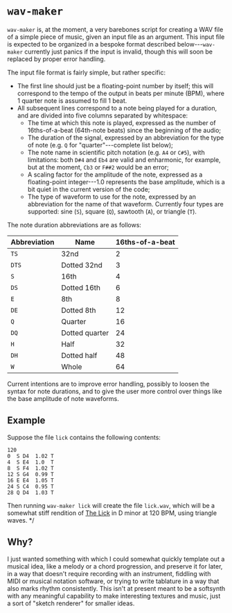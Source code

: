 # `wav-maker`

`wav-maker` is, at the moment, a very barebones script for creating a WAV file
of a simple piece of music, given an input file as an argument. This input file
is expected to be organized in a bespoke format described below---`wav-maker`
currently just panics if the input is invalid, though this will soon be replaced
by proper error handling.

The input file format is fairly simple, but rather specific:

- The first line should just be a floating-point number by itself; this will
correspond to the tempo of the output in beats per minute (BPM), where 1 quarter
note is assumed to fill 1 beat.
- All subsequent lines correspond to a note being played for a duration, and are
divided into five columns separated by whitespace:
    - The time at which this note is played, expressed as the number of
    16ths-of-a-beat (64th-note beats) since the beginning of the audio;
    - The duration of the signal, expressed by an abbreviation for the type of
    note (e.g. `Q` for "quarter"---complete list below);
    - The note name in scientific pitch notation (e.g. `A4` or `C#5`), with
    limitations: both `D#4` and `Eb4` are valid and enharmonic, for example,
    but at the moment, `Cb3` or `F##2` would be an error;
    - A scaling factor for the amplitude of the note, expressed as a
    floating-point integer---1.0 represents the base amplitude, which is a bit
    quiet in the current version of the code;
    - The type of waveform to use for the note, expressed by an abbreviation for
    the name of that waveform. Currently four types are supported: sine (`S`),
    square (`Q`), sawtooth (`A`), or triangle (`T`).

The note duration abbreviations are as follows:

| Abbreviation | Name           | 16ths-of-a-beat |
|--------------|----------------|-----------------|
| `TS`         | 32nd           | 2               |
| `DTS`        | Dotted 32nd    | 3               |
| `S`          | 16th           | 4               |
| `DS`         | Dotted 16th    | 6               |
| `E`          | 8th            | 8               |
| `DE`         | Dotted 8th     | 12              |
| `Q`          | Quarter        | 16              |
| `DQ`         | Dotted quarter | 24              |
| `H`          | Half           | 32              |
| `DH`         | Dotted half    | 48              |
| `W`          | Whole          | 64              |

Current intentions are to improve error handling, possibly to loosen the syntax
for note durations, and to give the user more control over things like the base
amplitude of note waveforms.

## Example

Suppose the file `lick` contains the following contents:

```
120
0  S D4  1.02 T
4  S E4  1.0  T
8  S F4  1.02 T
12 S G4  0.99 T
16 E E4  1.05 T
24 S C4  0.95 T
28 Q D4  1.03 T
```

Then running `wav-maker lick` will create the file `lick.wav`, which will be a
somewhat stiff rendition of [The Lick](https://www.youtube.com/watch?v=krDxhnaKD7Q)
in D minor at 120 BPM, using triangle waves.
*/

## Why?

I just wanted something with which I could somewhat quickly template out a
musical idea, like a melody or a chord progression, and preserve it for later,
in a way that doesn't require recording with an instrument, fiddling with MIDI
or musical notation software, or trying to write tablature in a way that also
marks rhythm consistently. This isn't at present meant to be a softsynth with
any meaningful capability to make interesting textures and music, just a sort of
"sketch renderer" for smaller ideas.